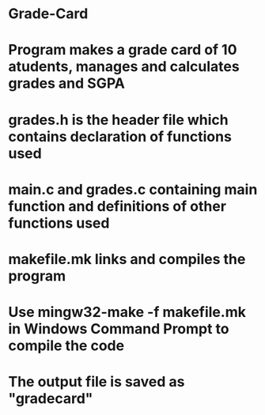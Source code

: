 # Grade-Card
# Program makes a grade card of 10 atudents, manages and calculates grades and SGPA
# grades.h is the header file which contains declaration of functions used
# main.c and grades.c containing main function and definitions of other functions used
# makefile.mk links and compiles the program
# Use mingw32-make -f makefile.mk in Windows Command Prompt to compile the code
# The output file is saved as "gradecard"
